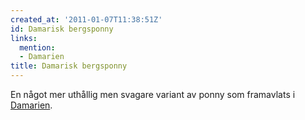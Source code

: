 ```yaml
---
created_at: '2011-01-07T11:38:51Z'
id: Damarisk bergsponny
links:
  mention:
  - Damarien
title: Damarisk bergsponny
---
```


En något mer uthållig men svagare variant av ponny som framavlats i [Damarien].

  [Damarien]: Damarien

